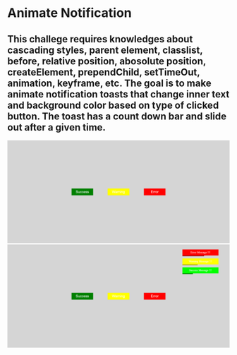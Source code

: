 <h1> Animate Notification </h1>
<h2>This challege requires knowledges about cascading styles, parent element, classlist, before, relative position, abosolute position, createElement, prependChild, setTimeOut, animation, keyframe, etc.
The goal is to make animate notification toasts that change inner text and background color based on type of clicked button. The toast has a count down bar and slide out after a given time. </h2>
<img src="./demo.png" width="1000px"  />
<img src="./demo1.png" width="1000px"  />

